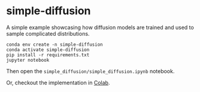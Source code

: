# simple-diffusion
A simple example showcasing how diffusion models are trained and used to sample complicated distributions.

```
conda env create -n simple-diffusion
conda activate simple-diffusion
pip install -r requirements.txt
jupyter notebook
```
Then open the `simple_diffusion/simple_diffusion.ipynb` notebook.

Or, checkout the implementation in [Colab](https://colab.research.google.com/github/lherron2/simple-diffusion/blob/main/%20simple-diffusion/simple_diffusion/simple_diffusion_colab.ipynb).
